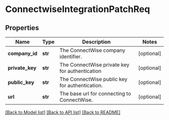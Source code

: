# ConnectwiseIntegrationPatchReq

## Properties
Name | Type | Description | Notes
------------ | ------------- | ------------- | -------------
**company_id** | **str** | The ConnectWise company identifier. | [optional] 
**private_key** | **str** | The ConnectWise private key for authentication | [optional] 
**public_key** | **str** | The ConnectWise public key for authentication. | [optional] 
**url** | **str** | The base url for connecting to ConnectWise. | [optional] 

[[Back to Model list]](../README.md#documentation-for-models) [[Back to API list]](../README.md#documentation-for-api-endpoints) [[Back to README]](../README.md)

